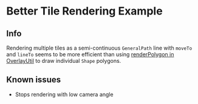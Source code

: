 # Better Tile Rendering Example

## Info
Rendering multiple tiles as a semi-continuous `GeneralPath` line with `moveTo` and `lineTo`
seems to be more efficient than using [renderPolygon in OverlayUtil](https://github.com/runelite/runelite/blob/master/runelite-client/src/main/java/net/runelite/client/ui/overlay/OverlayUtil.java#L61) to draw individual `Shape` polygons.

## Known issues
- Stops rendering with low camera angle
